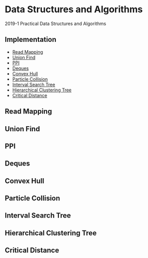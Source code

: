 # Data Structures and Algorithms
2019-1 Practical Data Structures and Algorithms

## Implementation
 * [Read Mapping](#ReadMapping)
 * [Union Find](#UnionFind)
 * [PPI](#PPI)
 * [Deques](#Deques)
 * [Convex Hull](#ConvexHull)
 * [Particle Collision](#ParticleCollision)
 * [Interval Search Tree](#IntervalSearchTree)
 * [Hierarchical Clustering Tree](#HierarchicalClusteringTree)
 * [Critical Distance](#CriticalDistance)

<h2 id="ReadMapping">Read Mapping</h2>

<h2 id="UnionFind">Union Find</h2>

<h2 id="PPI">PPI</h2>

<h2 id="Deques">Deques</h2>

<h2 id="ConvexHull">Convex Hull</h2>

<h2 id="ParticleCollision">Particle Collision</h2>

<h2 id="IntervalSearchTree">Interval Search Tree</h2>

<h2 id="HierarchicalClusteringTree">Hierarchical Clustering Tree</h2>

<h2 id="CriticalDistance">Critical Distance</h2>
